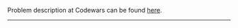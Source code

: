 Problem description at Codewars can be found
[here](https://www.codewars.com/kata/5899642f6e1b25935d000161/train/python).

-------------


